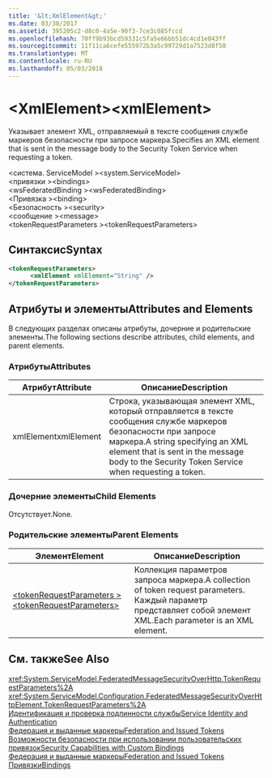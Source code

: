 ```yaml
---
title: '&lt;XmlElement&gt;'
ms.date: 03/30/2017
ms.assetid: 395205c2-d8c0-4a5e-90f3-7ce3c085fccd
ms.openlocfilehash: 70ff9b93bcd59331c5fa5e66bb51dc4cd1e043ff
ms.sourcegitcommit: 11f11ca6cefe555972b3a5c99729d1a7523d8f50
ms.translationtype: MT
ms.contentlocale: ru-RU
ms.lasthandoff: 05/03/2018
---
```

# <a name="ltxmlelementgt"></a><span data-ttu-id="4877b-102">&lt;XmlElement&gt;</span><span class="sxs-lookup"><span data-stu-id="4877b-102">&lt;xmlElement&gt;</span></span>
<span data-ttu-id="4877b-103">Указывает элемент XML, отправляемый в тексте сообщения службе маркеров безопасности при запросе маркера.</span><span class="sxs-lookup"><span data-stu-id="4877b-103">Specifies an XML element that is sent in the message body to the Security Token Service when requesting a token.</span></span>  
  
 <span data-ttu-id="4877b-104">\<система. ServiceModel ></span><span class="sxs-lookup"><span data-stu-id="4877b-104">\<system.ServiceModel></span></span>  
<span data-ttu-id="4877b-105">\<привязки ></span><span class="sxs-lookup"><span data-stu-id="4877b-105">\<bindings></span></span>  
<span data-ttu-id="4877b-106">\<wsFederatedBinding ></span><span class="sxs-lookup"><span data-stu-id="4877b-106">\<wsFederatedBinding></span></span>  
<span data-ttu-id="4877b-107">\<Привязка ></span><span class="sxs-lookup"><span data-stu-id="4877b-107">\<binding></span></span>  
<span data-ttu-id="4877b-108">\<Безопасность ></span><span class="sxs-lookup"><span data-stu-id="4877b-108">\<security></span></span>  
<span data-ttu-id="4877b-109">\<сообщение ></span><span class="sxs-lookup"><span data-stu-id="4877b-109">\<message></span></span>  
<span data-ttu-id="4877b-110">\<tokenRequestParameters ></span><span class="sxs-lookup"><span data-stu-id="4877b-110">\<tokenRequestParameters></span></span>  
  
## <a name="syntax"></a><span data-ttu-id="4877b-111">Синтаксис</span><span class="sxs-lookup"><span data-stu-id="4877b-111">Syntax</span></span>  
  
```xml  
<tokenRequestParameters>  
      <xmlElement xmlElement="String" />  
</tokenRequestParameters>  
```  
  
## <a name="attributes-and-elements"></a><span data-ttu-id="4877b-112">Атрибуты и элементы</span><span class="sxs-lookup"><span data-stu-id="4877b-112">Attributes and Elements</span></span>  
 <span data-ttu-id="4877b-113">В следующих разделах описаны атрибуты, дочерние и родительские элементы.</span><span class="sxs-lookup"><span data-stu-id="4877b-113">The following sections describe attributes, child elements, and parent elements.</span></span>  
  
### <a name="attributes"></a><span data-ttu-id="4877b-114">Атрибуты</span><span class="sxs-lookup"><span data-stu-id="4877b-114">Attributes</span></span>  
  
|<span data-ttu-id="4877b-115">Атрибут</span><span class="sxs-lookup"><span data-stu-id="4877b-115">Attribute</span></span>|<span data-ttu-id="4877b-116">Описание</span><span class="sxs-lookup"><span data-stu-id="4877b-116">Description</span></span>|  
|---------------|-----------------|  
|<span data-ttu-id="4877b-117">xmlElement</span><span class="sxs-lookup"><span data-stu-id="4877b-117">xmlElement</span></span>|<span data-ttu-id="4877b-118">Строка, указывающая элемент XML, который отправляется в тексте сообщения службе маркеров безопасности при запросе маркера.</span><span class="sxs-lookup"><span data-stu-id="4877b-118">A string specifying an XML element that is sent in the message body to the Security Token Service when requesting a token.</span></span>|  
  
### <a name="child-elements"></a><span data-ttu-id="4877b-119">Дочерние элементы</span><span class="sxs-lookup"><span data-stu-id="4877b-119">Child Elements</span></span>  
 <span data-ttu-id="4877b-120">Отсутствует.</span><span class="sxs-lookup"><span data-stu-id="4877b-120">None.</span></span>  
  
### <a name="parent-elements"></a><span data-ttu-id="4877b-121">Родительские элементы</span><span class="sxs-lookup"><span data-stu-id="4877b-121">Parent Elements</span></span>  
  
|<span data-ttu-id="4877b-122">Элемент</span><span class="sxs-lookup"><span data-stu-id="4877b-122">Element</span></span>|<span data-ttu-id="4877b-123">Описание</span><span class="sxs-lookup"><span data-stu-id="4877b-123">Description</span></span>|  
|-------------|-----------------|  
|[<span data-ttu-id="4877b-124">\<tokenRequestParameters ></span><span class="sxs-lookup"><span data-stu-id="4877b-124">\<tokenRequestParameters></span></span>](../../../../../docs/framework/configure-apps/file-schema/wcf/tokenrequestparameters.md)|<span data-ttu-id="4877b-125">Коллекция параметров запроса маркера.</span><span class="sxs-lookup"><span data-stu-id="4877b-125">A collection of token request parameters.</span></span> <span data-ttu-id="4877b-126">Каждый параметр представляет собой элемент XML.</span><span class="sxs-lookup"><span data-stu-id="4877b-126">Each parameter is an XML element.</span></span>|  
  
## <a name="see-also"></a><span data-ttu-id="4877b-127">См. также</span><span class="sxs-lookup"><span data-stu-id="4877b-127">See Also</span></span>  
 <xref:System.ServiceModel.FederatedMessageSecurityOverHttp.TokenRequestParameters%2A>  
 <xref:System.ServiceModel.Configuration.FederatedMessageSecurityOverHttpElement.TokenRequestParameters%2A>  
 [<span data-ttu-id="4877b-128">Идентификация и проверка подлинности службы</span><span class="sxs-lookup"><span data-stu-id="4877b-128">Service Identity and Authentication</span></span>](../../../../../docs/framework/wcf/feature-details/service-identity-and-authentication.md)  
 [<span data-ttu-id="4877b-129">Федерация и выданные маркеры</span><span class="sxs-lookup"><span data-stu-id="4877b-129">Federation and Issued Tokens</span></span>](../../../../../docs/framework/wcf/feature-details/federation-and-issued-tokens.md)  
 [<span data-ttu-id="4877b-130">Возможности безопасности при использовании пользовательских привязок</span><span class="sxs-lookup"><span data-stu-id="4877b-130">Security Capabilities with Custom Bindings</span></span>](../../../../../docs/framework/wcf/feature-details/security-capabilities-with-custom-bindings.md)  
 [<span data-ttu-id="4877b-131">Федерация и выданные маркеры</span><span class="sxs-lookup"><span data-stu-id="4877b-131">Federation and Issued Tokens</span></span>](../../../../../docs/framework/wcf/feature-details/federation-and-issued-tokens.md)  
 [<span data-ttu-id="4877b-132">Привязки</span><span class="sxs-lookup"><span data-stu-id="4877b-132">Bindings</span></span>](../../../../../docs/framework/wcf/bindings.md)
